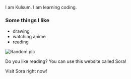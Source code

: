 <!DOCTYPE html>
<html>
<head>
  <title><h1>Hello People</h1></title>
<body>
<p>
I am Kulsum. I am learning coding.
</p>
  <h3>Some things I like</h3>
 <ul>
   <li>drawing</li>
   <li>watching anime</li>
   <li>reading</li>
  </ul>
  
  
  <img src="https://www.google.com/url?sa=i&url=https%3A%2F%2Fwww.cutoutandkeep.net%2Fprojects%2Fhow-to-draw-really-cute-hamburgers&psig=AOvVaw09TE0n_I8g-R_JoYM_86VF&ust=1648178844815000&source=images&cd=vfe&ved=0CAsQjRxqFwoTCNiTwubm3fYCFQAAAAAdAAAAABAD" alt="Random pic">

  <p>Do you like reading? You can use this website called Sora!</p>
  <ahref="https://soraapp.com">Visit Sora right now!</a>
</body>
</head>
</html>
